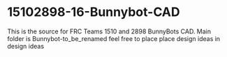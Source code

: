 # 15102898-16-Bunnybot-CAD
This is the source for FRC Teams 1510 and 2898 BunnyBots CAD.
Main folder is Bunnybot-to_be_renamed
feel free to place place design ideas in design ideas
